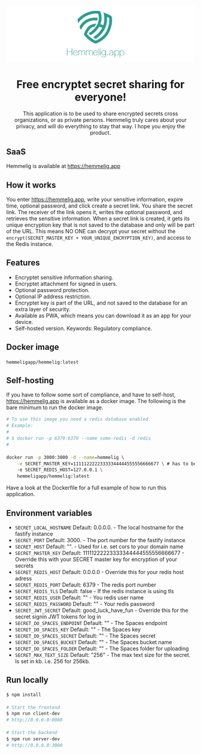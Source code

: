 <div align="center">
  <img src="banner.png" alt="hemmelig" />
</div>

<h1 align="center">Free encryptet secret sharing for everyone!</h1>

<div align="center">
  This application is to be used to share encrypted secrets cross organizations, or as private persons. Hemmelig truly cares about your privacy, and will do everything to stay that way. I hope you enjoy the product.
</div>

## SaaS

Hemmelig is available at https://hemmelig.app

## How it works

You enter https://hemmelig.app, write your sensitive information, expire time, optional password, and click create a secret link. You share the secret link. The receiver of the link opens it, writes the optional password, and retrieves the sensitive information.
When a secret link is created, it gets its unique encryption key that is not saved to the database and only will be part of the URL. This means NO ONE can decrypt your secret without the `encrypt(SECRET_MASTER_KEY + YOUR_UNIQUE_ENCRYPTION_KEY)`, and access to the Redis instance.

## Features

-   Encryptet sensitive information sharing.
-   Encryptet attachment for signed in users.
-   Optional password protection.
-   Optional IP address restriction.
-   Encryptet key is part of the URL, and not saved to the database for an extra layer of security.
-   Available as PWA, which means you can download it as an app for your device.
-   Self-hosted version. Keywords: Regulatory compliance.

## Docker image

`hemmeligapp/hemmelig:latest`

## Self-hosting

If you have to follow some sort of compliance, and have to self-host, https://hemmelig.app is available as a docker image. The following is the bare minimum to run the docker image.

```bash
# To use this image you need a redis database enabled.
# Example:
#
# $ docker run -p 6379:6379 --name some-redis -d redis
#

docker run -p 3000:3000 -d --name=hemmelig \
    -e SECRET_MASTER_KEY=11111222223333344444555556666677 \ # has to be a secret key of 32 characters
    -e SECRET_REDIS_HOST=127.0.0.1 \
    hemmeligapp/hemmelig:latest
```

Have a look at the Dockerfile for a full example of how to run this application.

## Environment variables

-   `SECRET_LOCAL_HOSTNAME` Default: 0.0.0.0. - The local hostname for the fastify instance
-   `SECRET_PORT` Default: 3000. - The port number for the fastify instance
-   `SECRET_HOST` Default: "". - Used for i.e. set cors to your domain name
-   `SECRET_MASTER_KEY` Default: 11111222223333344444555556666677 - Override this with your SECRET master key for encryption of your secrets
-   `SECRET_REDIS_HOST` Default: 0.0.0.0 - Override this for your redis host adress
-   `SECRET_REDIS_PORT` Default: 6379 - The redis port number
-   `SECRET_REDIS_TLS` Default: false - If the redis instance is using tls
-   `SECRET_REDIS_USER` Default: "" - You redis user name
-   `SECRET_REDIS_PASSWORD` Default: "" - Your redis password
-   `SECRET_JWT_SECRET` Default: good_luck_have_fun - Override this for the secret signin JWT tokens for log in
-   `SECRET_DO_SPACES_ENDPOINT` Default: "" - The Spaces endpoint
-   `SECRET_DO_SPACES_KEY` Default: "" - The Spaces key
-   `SECRET_DO_SPACES_SECRET` Default: "" - The Spaces secret
-   `SECRET_DO_SPACES_BUCKET` Default: "" - The Spaces bucket name
-   `SECRET_DO_SPACES_FOLDER` Default: "" - The Spaces folder for uploading
-   `SECRET_MAX_TEXT_SIZE` Default: "256" - The max text size for the secret. Is set in kb. i.e. 256 for 256kb.

## Run locally

```bash
$ npm install

# Start the frontend
$ npm run client-dev
# http://0.0.0.0:8080

# Start the backend
$ npm run server-dev
# http://0.0.0.0:3000
```
